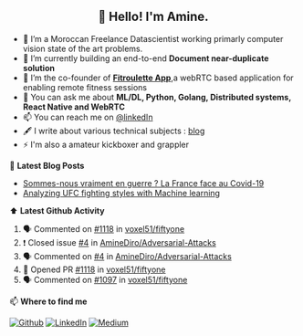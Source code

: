 <h2 align="center">👋 Hello! I'm Amine.</h2>

- :robot: I’m a Moroccan Freelance Datascientist working primarly computer vision state of the art problems.
- 🌱 I’m currently building an end-to-end  **Document near-duplicate solution**
- :muscle: I’m the co-founder of [**Fitroulette App**](beta.fitroulette.app),a webRTC based application for enabling remote fitness sessions
- 💬 You can ask me about **ML/DL, Python, Golang, Distributed systems, React Native and WebRTC**
- 📫 You can reach me on [@linkedIn](https://www.linkedin.com/in/ahmed-amine-dirhoussi-45213886/)
- 🖋️ I write about various technical subjects : [blog](https://aminediro.com)
- ⚡ I'm also a amateur kickboxer and grappler

📕 **Latest Blog Posts**

<!-- BLOG-POST-LIST:START -->
- [Sommes-nous vraiment en guerre ? La France face au Covid-19](https://medium.com/@aminedirhoussi1/sommes-nous-vraiment-en-guerre-la-france-face-au-covid-19-28d57f9fdd5e?source=rss-7fe93e88f36b------2)
- [Analyzing UFC fighting styles with Machine learning](https://medium.com/@aminedirhoussi1/analyzing-ufc-fighting-styles-with-machine-learning-c664bed18e45?source=rss-7fe93e88f36b------2)
<!-- BLOG-POST-LIST:END -->


:arrow_up: **Latest Github Activity**


<!--START_SECTION:activity-->
1. 🗣 Commented on [#1118](https://github.com/voxel51/fiftyone/issues/1118) in [voxel51/fiftyone](https://github.com/voxel51/fiftyone)
2. ❗️ Closed issue [#4](https://github.com/AmineDiro/Adversarial-Attacks/issues/4) in [AmineDiro/Adversarial-Attacks](https://github.com/AmineDiro/Adversarial-Attacks)
3. 🗣 Commented on [#4](https://github.com/AmineDiro/Adversarial-Attacks/issues/4) in [AmineDiro/Adversarial-Attacks](https://github.com/AmineDiro/Adversarial-Attacks)
4. 💪 Opened PR [#1118](https://github.com/voxel51/fiftyone/pull/1118) in [voxel51/fiftyone](https://github.com/voxel51/fiftyone)
5. 🗣 Commented on [#1097](https://github.com/voxel51/fiftyone/issues/1097) in [voxel51/fiftyone](https://github.com/voxel51/fiftyone)
<!--END_SECTION:activity-->


📫  **Where to find me**

<p><a href="https://github.com/AmineDiro" target="_blank"><img alt="Github" src="https://img.shields.io/badge/GitHub-%2312100E.svg?&style=for-the-badge&logo=Github&logoColor=white" /></a> <a href="https://www.linkedin.com/in/ahmed-amine-dirhoussi-45213886/" target="_blank"><img alt="LinkedIn" src="https://img.shields.io/badge/linkedin-%230077B5.svg?&style=for-the-badge&logo=linkedin&logoColor=white" /></a> <a href="https://medium.com/@aminedirhoussi1" target="_blank"><img alt="Medium" src="https://img.shields.io/badge/medium-%2312100E.svg?&style=for-the-badge&logo=medium&logoColor=white" /></a>
</p>
